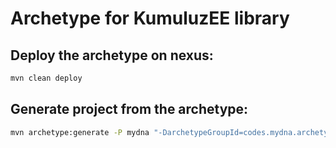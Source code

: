 # Archetype for KumuluzEE library

## Deploy the archetype on nexus:
```bash
mvn clean deploy
```

## Generate project from the archetype:
```bash
mvn archetype:generate -P mydna "-DarchetypeGroupId=codes.mydna.archetype" "-DarchetypeArtifactId=lib" "-DarchetypeVersion=1.0.1-SNAPSHOT" "-DgroupId=codes.mydna" "-DartifactId=new-lib" "-Dversion=1.0.0-SNAPSHOT"
```